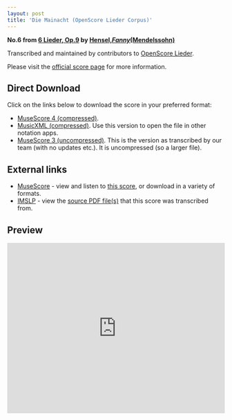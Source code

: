 ```yaml
---
layout: post
title: 'Die Mainacht (OpenScore Lieder Corpus)'
---
```


__No.6 from [6 Lieder, Op.9](https://fourscoreandmore.org/openscore/lieder/Hensel,_Fanny_%28Mendelssohn%29/6_Lieder,_Op.9/) by [Hensel,_Fanny_(Mendelssohn)](https://fourscoreandmore.org/openscore/lieder/Hensel,_Fanny_%28Mendelssohn%29)__

Transcribed and maintained by contributors to [OpenScore Lieder].

Please visit the [official score page] for more information.

[official score page]: https://musescore.com/openscore-lieder-corpus/scores/4986030
[OpenScore Lieder]: https://musescore.com/openscore-lieder-corpus

## Direct Download

Click on the links below to download the score in your preferred format:
- [MuseScore 4 (compressed)](https://fourscoreandmore.org/openscore/lieder/Hensel,_Fanny_%28Mendelssohn%29/6_Lieder,_Op.9/6_Die_Mainacht.mscz).
- [MusicXML (compressed)](https://fourscoreandmore.org/openscore/lieder/Hensel,_Fanny_%28Mendelssohn%29/6_Lieder,_Op.9/6_Die_Mainacht.mxl). Use this version to open the file in other notation apps.
- [MuseScore 3 (uncompressed)](https://raw.githubusercontent.com/OpenScore/Lieder/refs/heads/main/scores/Hensel,_Fanny_%28Mendelssohn%29/6_Lieder,_Op.9/6_Die_Mainacht/lc4986030.mscx). This is the version as transcribed by our team (with no updates etc.). It is uncompressed (so a larger file).

## External links

- [MuseScore] - view and listen to [this score][MuseScore], or download in a variety of formats.
- [IMSLP] - view the [source PDF file(s)][IMSLP] that this score was transcribed from.

[MuseScore]: https://musescore.com/score/4986030
[IMSLP]: https://imslp.org/wiki/Special:ReverseLookup/113581

## Preview

<iframe width="100%" height="394" src="https://musescore.com/openscore-lieder-corpus/scores/4986030/embed" frameborder="0" allowfullscreen allow="autoplay; fullscreen"></iframe>
